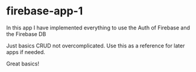 # firebase-app-1

In this app I have implemented everything to use the Auth of Firebase and the Firebase DB

Just basics CRUD not overcomplicated. Use this as a reference for later apps if needed.

Great basics!
